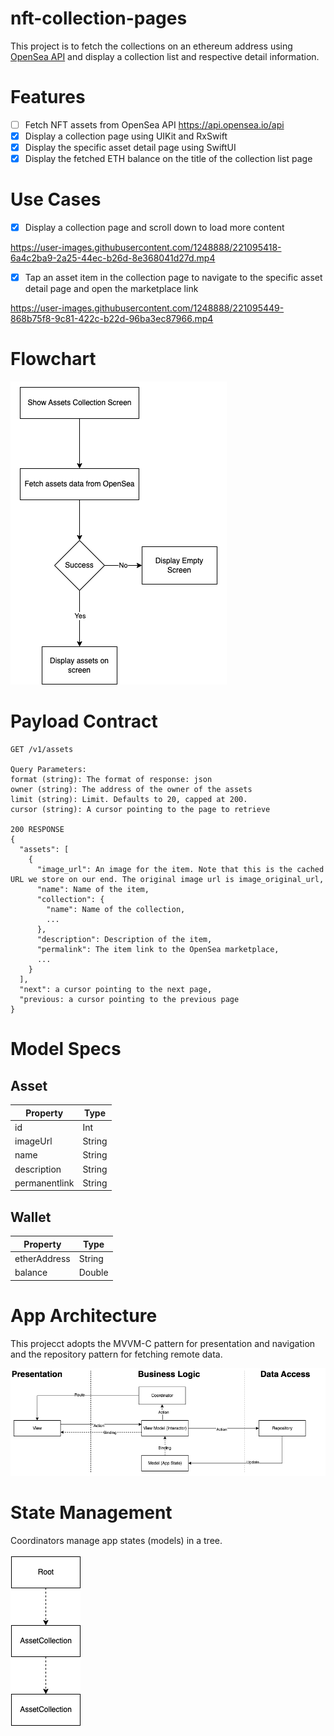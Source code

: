 # nft-collection-pages
This project is to fetch the collections on an ethereum address using [OpenSea API](https://docs.opensea.io/reference#getting-assets) and display a collection list and respective detail information.

# Features
- [ ] Fetch NFT assets from OpenSea API https://api.opensea.io/api
- [x] Display a collection page using UIKit and RxSwift
- [x] Display the specific asset detail page using SwiftUI
- [x] Display the fetched ETH balance on the title of the collection list page

# Use Cases
- [x] Display a collection page and scroll down to load more content

https://user-images.githubusercontent.com/1248888/221095418-6a4c2ba9-2a25-44ec-b26d-8e368041d27d.mp4

- [x] Tap an asset item in the collection page to navigate to the specific asset detail page and open the marketplace link

https://user-images.githubusercontent.com/1248888/221095449-868b75f8-9c81-422c-b22d-96ba3ec87966.mp4

# Flowchart
![Flowchart](NFTCollectionFlowchart.png)

# Payload Contract
```
GET /v1/assets

Query Parameters:
format (string): The format of response: json
owner (string): The address of the owner of the assets
limit (string): Limit. Defaults to 20, capped at 200.
cursor (string): A cursor pointing to the page to retrieve

200 RESPONSE
{
  "assets": [
    {
      "image_url": An image for the item. Note that this is the cached URL we store on our end. The original image url is image_original_url,
      "name": Name of the item,
      "collection": {
        "name": Name of the collection,
        ...
      },
      "description": Description of the item,
      "permalink": The item link to the OpenSea marketplace,
      ...
    }
  ],
  "next": a cursor pointing to the next page,
  "previous: a cursor pointing to the previous page
}
```

# Model Specs
## Asset
| Property | Type |
| ----- | ----- |
| id | Int |
| imageUrl | String |
| name | String |
| description | String |
| permanentlink | String |

## Wallet
| Property | Type |
| ----- | ----- |
| etherAddress | String |
| balance | Double |

# App Architecture
This projecct adopts the MVVM-C pattern for presentation and navigation and the repository pattern for fetching remote data.

![Architecture](NFTCollectionArchitecture.png)

# State Management
Coordinators manage app states (models) in a tree.

![State Management](NFTCollectionStateManagement.png)
